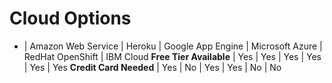 # Cloud Options

- | Amazon Web Service | Heroku | Google App Engine | Microsoft Azure | RedHat OpenShift | IBM Cloud
**Free Tier Available** | Yes | Yes | Yes | Yes | Yes | Yes
**Credit Card Needed** | Yes | No | Yes | Yes | No | No